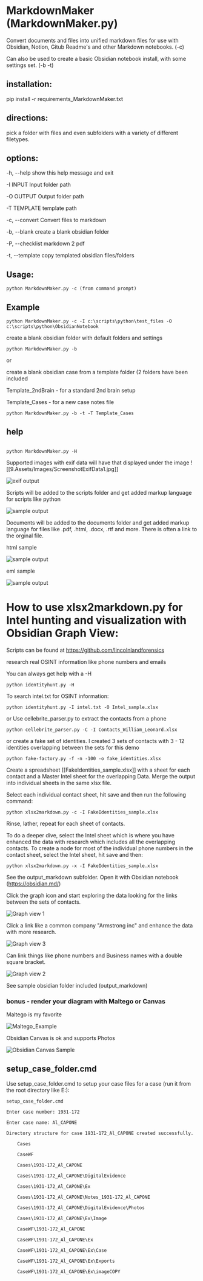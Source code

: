 # MarkdownMaker (MarkdownMaker.py)
Convert documents and files into unified markdown files for use with Obsidian, Notion, Gitub Readme's and other Markdown notebooks. (-c)

Can also be used to create a basic Obsidian notebook install, with some settings set. (-b -t)


## installation:

pip install -r requirements_MarkdownMaker.txt

## directions:
pick a folder with files and even subfolders with a variety of different filetypes. 

## options:

-h, --help	show this help message and exit

-I INPUT	Input folder path

-O OUTPUT	Output folder path

-T TEMPLATE	template path

-c, --convert 	Convert files to markdown

-b, --blank	create a blank obsidian folder

-P, --checklist	markdown 2 pdf

-t, --template	copy templated obsidian files/folders

  
## Usage:


```
python MarkdownMaker.py -c (from command prompt) 
```

## Example
```
python MarkdownMaker.py -c -I c:\scripts\python\test_files -O c:\scripts\python\ObsidianNotebook
```


create a blank obsidian folder with default folders and settings
```
python MarkdownMaker.py -b 
```

or

create a blank obsidian case from a template folder (2 folders have been included

Template_2ndBrain - for a standard 2nd brain setup

Template_Cases - for a new case notes file

```
python MarkdownMaker.py -b -t -T Template_Cases
```

## help

```

python MarkdownMaker.py -H
```


Supported images with exif data will have that displayed under the image
![[9.Assets/Images/ScreenshotExifData1.jpg]]

![exif output](9.Assets/Images/ScreenshotExifData1.jpg)


Scripts will be added to the scripts folder and get added markup language for scripts like python


![sample output](9.Assets/Images/python_sample1.jpg)

 
Documents will be added to the documents folder and get added markup language for files like .pdf, .html, .docx, .rtf and more.
There is often a link to the orginal file.

html sample

![sample output](9.Assets/Images/html_sample1.png)


eml sample

![sample output](9.Assets/Images/eml_sample1.png)


# How to use xlsx2markdown.py for Intel hunting and visualization with Obsidian Graph View:


Scripts can be found at https://github.com/lincolnlandforensics

research real OSINT information like phone numbers and emails

You can always get help with a -H

```
python identityhunt.py -H
```

To search intel.txt for OSINT information:

```
python identityhunt.py -I intel.txt -O Intel_sample.xlsx
```

or Use cellebrite_parser.py to extract the contacts from a phone

```
python cellebrite_parser.py -C -I Contacts_William_Leonard.xlsx

```

or create a fake set of identities. I created 3 sets of contacts with 3 - 12 identities overlapping between the sets for this demo

```
python fake-factory.py -f -n -100 -o fake_identities.xlsx
```

Create a spreadsheet [[FakeIdentities_sample.xlsx]] with a sheet for each contact and a Master Intel sheet for the overlapping Data. Merge the output into individual sheets in the same xlsx file.


Select each individual contact sheet, hit save and then run the following command:

```
python xlsx2markdown.py -c -I FakeIdentities_sample.xlsx
```

Rinse, lather, repeat for each sheet of contacts.


To do a deeper dive, select the Intel sheet which is where you have enhanced the data with research which includes all the overlapping contacts. To create a node for most of the individual phone numbers in the contact sheet, select the Intel sheet, hit save and then:

```
python xlsx2markdown.py -x -I FakeIdentities_sample.xlsx
```

See the output_markdown subfolder. Open it with Obsidian notebook (https://obsidian.md/)

Click the graph icon and start exploring the data looking for the links between the sets of contacts. 



![Graph view 1](9.Assets/Images/GraphView1_7012464240.png)


Click a link like a common company "Armstrong inc" and enhance the data with more research. 

![Graph view 3](9.Assets/Images/GraphView3_ArmstrongInc.png)

Can link things like phone numbers and Business names with a double square bracket.

![Graph view 2](9.Assets/Images/GraphView2_7012464240.png)

See sample obsidian folder included (output_markdown)

### bonus - render your diagram with Maltego or Canvas

Maltego is my favorite

![Maltego_Example](9.Assets/Images/Maltego_Example1.png)


Obsidian Canvas is ok and supports Photos

![Obsidian Canvas Sample](9.Assets/Images/ObsidianCanvas_Sample.png)


## setup_case_folder.cmd

Use setup_case_folder.cmd to setup your case files for a case (run it from the root directory like E:\): 

```
setup_case_folder.cmd
```

	Enter case number: 1931-172

	Enter case name: Al_CAPONE

	Directory structure for case 1931-172_Al_CAPONE created successfully.

		Cases

		CaseWF

		Cases\1931-172_Al_CAPONE

		Cases\1931-172_Al_CAPONE\DigitalEvidence

		Cases\1931-172_Al_CAPONE\Ex

		Cases\1931-172_Al_CAPONE\Notes_1931-172_Al_CAPONE

		Cases\1931-172_Al_CAPONE\DigitalEvidence\Photos

		Cases\1931-172_Al_CAPONE\Ex\Image

		CaseWF\1931-172_Al_CAPONE

		CaseWF\1931-172_Al_CAPONE\Ex

		CaseWF\1931-172_Al_CAPONE\Ex\Case

		CaseWF\1931-172_Al_CAPONE\Ex\Exports

		CaseWF\1931-172_Al_CAPONE\Ex\imageCOPY



